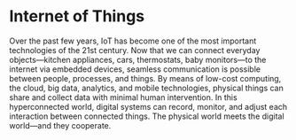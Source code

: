 # Internet of Things

Over the past few years, IoT has become one of the most important technologies of the 21st century. Now that we can connect everyday objects—kitchen appliances, cars, thermostats, baby monitors—to the internet via embedded devices, seamless communication is possible between people, processes, and things.
By means of low-cost computing, the cloud, big data, analytics, and mobile technologies, physical things can share and collect data with minimal human intervention. In this hyperconnected world, digital systems can record, monitor, and adjust each interaction between connected things. The physical world meets the digital world—and they cooperate.
